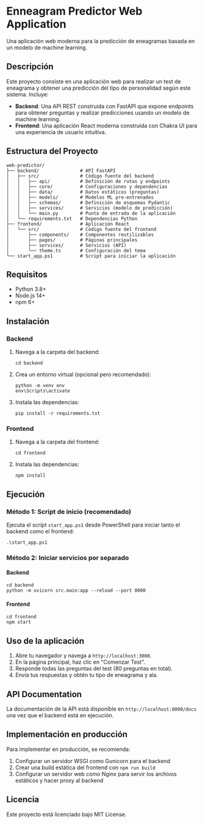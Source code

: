 # Enneagram Predictor Web Application

Una aplicación web moderna para la predicción de eneagramas basada en un modelo de machine learning.

## Descripción

Este proyecto consiste en una aplicación web para realizar un test de eneagrama y obtener una predicción del tipo de personalidad según este sistema. Incluye:

- **Backend**: Una API REST construida con FastAPI que expone endpoints para obtener preguntas y realizar predicciones usando un modelo de machine learning.
- **Frontend**: Una aplicación React moderna construida con Chakra UI para una experiencia de usuario intuitiva.

## Estructura del Proyecto

```
web-predictor/
├── backend/               # API FastAPI
│   ├── src/               # Código fuente del backend
│   │   ├── api/           # Definición de rutas y endpoints
│   │   ├── core/          # Configuraciones y dependencias
│   │   ├── data/          # Datos estáticos (preguntas)
│   │   ├── models/        # Modelos ML pre-entrenados
│   │   ├── schemas/       # Definición de esquemas Pydantic
│   │   ├── services/      # Servicios (modelo de predicción)
│   │   └── main.py        # Punto de entrada de la aplicación
│   └── requirements.txt   # Dependencias Python
├── frontend/              # Aplicación React
│   └── src/               # Código fuente del frontend
│       ├── components/    # Componentes reutilizables
│       ├── pages/         # Páginas principales
│       ├── services/      # Servicios (API)
│       └── theme.ts       # Configuración del tema
└── start_app.ps1          # Script para iniciar la aplicación
```

## Requisitos

- Python 3.8+
- Node.js 14+
- npm 6+

## Instalación

### Backend

1. Navega a la carpeta del backend:
   ```
   cd backend
   ```

2. Crea un entorno virtual (opcional pero recomendado):
   ```
   python -m venv env
   env\Scripts\activate
   ```

3. Instala las dependencias:
   ```
   pip install -r requirements.txt
   ```

### Frontend

1. Navega a la carpeta del frontend:
   ```
   cd frontend
   ```

2. Instala las dependencias:
   ```
   npm install
   ```

## Ejecución

### Método 1: Script de inicio (recomendado)

Ejecuta el script `start_app.ps1` desde PowerShell para iniciar tanto el backend como el frontend:

```
.\start_app.ps1
```

### Método 2: Iniciar servicios por separado

#### Backend

```
cd backend
python -m uvicorn src.main:app --reload --port 8000
```

#### Frontend

```
cd frontend
npm start
```

## Uso de la aplicación

1. Abre tu navegador y navega a `http://localhost:3000`.
2. En la página principal, haz clic en "Comenzar Test".
3. Responde todas las preguntas del test (80 preguntas en total).
4. Envía tus respuestas y obtén tu tipo de eneagrama y ala.

## API Documentation

La documentación de la API está disponible en `http://localhost:8000/docs` una vez que el backend está en ejecución.

## Implementación en producción

Para implementar en producción, se recomienda:

1. Configurar un servidor WSGI como Gunicorn para el backend
2. Crear una build estática del frontend con `npm run build`
3. Configurar un servidor web como Nginx para servir los archivos estáticos y hacer proxy al backend

## Licencia

Este proyecto está licenciado bajo MIT License.
